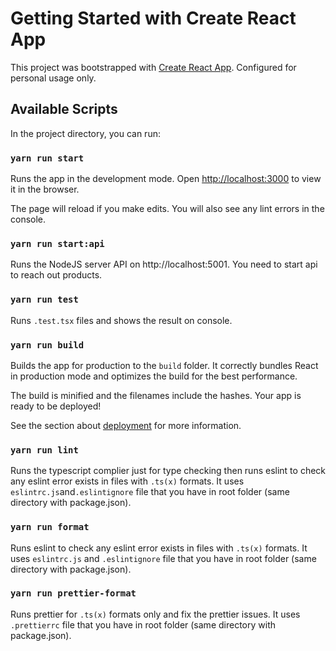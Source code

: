 # Getting Started with Create React App

This project was bootstrapped with [Create React App](https://github.com/facebook/create-react-app). Configured for personal usage only.

## Available Scripts

In the project directory, you can run:

### `yarn run start`

Runs the app in the development mode.
Open [http://localhost:3000](http://localhost:3000) to view it in the browser.

The page will reload if you make edits.
You will also see any lint errors in the console.

### `yarn run start:api`

Runs the NodeJS server API on http://localhost:5001. You need to start api to reach out products.

### `yarn run test`

Runs `.test.tsx` files and shows the result on console.

### `yarn run build`

Builds the app for production to the `build` folder.
It correctly bundles React in production mode and optimizes the build for the best performance.

The build is minified and the filenames include the hashes.
Your app is ready to be deployed!

See the section about [deployment](https://facebook.github.io/create-react-app/docs/deployment) for more information.

### `yarn run lint`

Runs the typescript complier just for type checking then runs eslint to check any eslint error exists in files with `.ts(x)` formats. It uses `eslintrc.js`and`.eslintignore` file that you have in root folder (same directory with package.json).

### `yarn run format`

Runs eslint to check any eslint error exists in files with `.ts(x)` formats. It uses `eslintrc.js` and `.eslintignore` file that you have in root folder (same directory with package.json).

### `yarn run prettier-format`

Runs prettier for `.ts(x)` formats only and fix the prettier issues. It uses `.prettierrc` file that you have in root folder (same directory with package.json).
